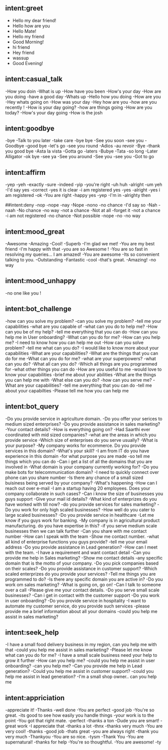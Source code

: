 ## intent:greet
- Hello my dear friend!
- Hello how are you
- Hello Mate!
- Hello my friend
- Good Morning!
- hi friend
- Hey friend
- wassup
- Good Evening!

## intent:casual_talk
-How you doin
-What is up
-How have you been
-How's your day
-How are you doing
-have a good day
-Whats up
-Hello how you doing
-How are you
-Hey whats going on
-How was your day
-Hey how are you
-how are you recently !
-How is your day going?
-how are things going
-How are you today?
-How's your day going
-How is the josh




## intent:goodbye
-bye
-Talk to you later
-take care
-bye bye
-See you soon
-see you
-Goodbye
-good bye
-let's go
-see you round
-Adios
-au revoir
-Bye
-thank you good bye
-Asta la vista
-Gotta go
-laters
-Bubye
-Tata
-so long
-Later Alligator
-ok bye
-see ya
-See you around
-See you
-see you
-Got to go

## intent:affirm
-yep
-yeh
-exactly
-sure
-indeed
-yip
-you're right
-uh huh
-alright
-um yeh
-I'd say yes
-correct
-yes it is clear
-i am registered yes
-yes
-alright
-yes i am registered
-ok
-You are right
-happy yes
-yep
-I'm in
-alrighty then

##intent:deny
-nop
-nope
-nay
-Nope
-nono
-no chance
-I'd say so
-Nah
-naah
-No chance
-no way
-not a chance
-Not at all
-forget it
-not a chance
-i am not registered
-no chance
-Not possible
-nope
-no
-no way

## intent:mood_great
-Awesome
-Amazing
-Cool!
-Superb
-I'm glad we met!
-You are my best friend
-I'm happy with that
-you are so Awesome !
-You are so fast in resolving my queries... I am amazed!
-You are awesome
-Its so convenient talking to you.
-Outstanding
-Fantastic
-cool
-that's great.
-Amazing!
-no way

## intent:mood_unhappy
-no one like you !

## intent:bot_challenge
-how can you solve my problem?
-can you solve my problem?
-tell me your capabilities
-what are you capable of
-what can you do to help me?
-How can you be of my help?
-tell me everything that you can do
-How can you help me in User onboarding?
-What can you do for me?
-How can you help me?
-I need to know how you can help me out
-How can you solve problem?
-tell me what can you do?
-I would like to know more about your capabilities
-What are your capabilities?
-What are the things that you can do for me
-What can you do for me?
-what are your superpowers?
-what can you do?
-What all can you do?
-Which all things are you programmed for
-what other things you can do
-How are you useful to me
-would love to know your capabilities
-brief me about your abilities
-What are the things you can help me with
-What else can you do?
-how can you serve me?
-What are your capabilities?
-tell me averything that you can do
-tell me about your capabilties
-Please tell me how you can help me

## intent:bot_query
-Do you provide service in agriculture domain.
-Do you offer your serices to medium sized enterprises?
-Do you provide assistance in sales marketing?
-Your contact details?
-How is everything going on?
-Had Saarthi ever coordinated with mid sized companies?
-what are the areas in which you provide service
-Which size of enterprises do you serve usually?
-What is your purpose?
-My company works for ecommerce. Do you provide services in this domain?
-What's your skill?
-I am from IT do you have experience in this domain
-for what purpose you are made
-so tell me things which you can do
-Can i get a list of all the domains that you are involved in
-What domain is your company currently working for?
-Do you make bots for telecommunication domain?
-I need to quickly connect over phone can you share number
-Is there any chance of a small sized buisiness being served by your company?
-What's happening
-How can I reach out over e-mail
-I am a startup having 20 employees. Does your company collaborate in such cases?
-Can i know the size of businesses you guys support
-Give your mail id details?
-What kind of enterprizes do you have worked with till now?
-do you provide services for sales marketing?
-Do you work for only high scaled businesses?
-How well do you cater to large scaled businesses?
-Do you provide service in healthcare
-Let me know if you guys work for banking.
-My company is in agricultural product manufacturing. do you have expertise in this?
-if you serve medium scale businesses then we can talk further
-Can you share with me contact number
-How can I speak with the team
-Show me contact number.
-what all kind of enterprise functions you guys provide?
-tell me your email address
-Do you provide assistance in Lead generation?
-How can I meet with the team.
-I have a requirement and want contact detail
-Can you provide me help in Sales marketing?
-Show me contact details
-any specific domain that is the motto of your company.
-Do you pick companies based on their scales?
-Do you provide assistance in customer support?
-Which scaled enterprizes do you provide your services?
-Tell me things you are programmed to do?
-Is there any specific domain you are active in?
-Do you work om sales marketing?
-What is going on, go on!
-Can I talk to someone over a call
-Please give me your contact details.
-Do you serve small scale businesses?
-Can i get in contact with the customer support 
-Do you work in user onboarding?
-Do you provide service in hospitality
-I want to automate my customer service, do you provide such services
-please provide me a brief information about all your domains
-could you help me assist in sales marketing?



## intent:seek_help
-I have a small food delivery business in my region, can you help me with that
-could you help me assist in sales marketing?
-Please let me know what can you do for me?
-I have a small scale business need your help to grow it further
-How can you help me?
-could you help me assist in user onboarding?
-can you help me?
-Can you provide me help in Lead generation?
-Could you help me assist in customer support?
-could you help me assist in lead generation?
-I'm a small shop owner.. can you help me

## intent:appriciation
-appreciate it!
-Thanks
-well done
-You are perfect
-good job
-You're so great.
-its good to see how easily you handle things
-your work is to the point
-You got that right mate.
-perfect
-thanks a ton
-Dude you are smart!
-great work
-I appreciate that
-thanks a lot
-thnx
-thanks very much
-You are very cool!
-thanks
-good job
-thats great
-you are always right
-thank you very much
-Thankyou
-You are so nice.
-tysm
-Thank You
-You are supernatural!
-thanks for help
-You're so thoughtful.
-You are awesome!
-ty



















